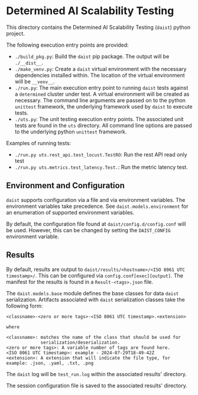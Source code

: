 Determined AI Scalability Testing
=================================
This directory contains the Determined AI Scalability Testing (`daist`) python project.

The following execution entry points are provided:

- `./build_pkg.py`: Build the `daist` pip package. The output will be `./__dist__`.
- `./make_venv.py`: Create a `daist` virtual environment with the necessary dependencies installed 
  within. The location of the virtual environment will be `__venv__`. 
- `./run.py`: The main execution entry point to running `daist` tests against a `determined` 
  cluster under test. A virtual environment will be created as necessary. The command line 
  arguments are passed on to the python `unittest` framework, the underlying framework 
  used by `daist` to execute tests.
- `./uts.py`: The unit testing execution entry points. The associated unit tests are found in 
  the `uts` directory. All command line options are passed to the underlying python `unittest` 
  framework.

Examples of running tests:

- `./run.py uts.rest_api.test_locust.TestRO`: Run the rest API read only test
- `./run.py uts.metrics.test_latency.Test.`: Run the metric latency test.

Environment and Configuration
-----------------------------
`daist` supports configuration via a file and via environment variables. The environment 
variables take precedence. See `daist.models.environment` for an enumeration of supported 
environment variables.

By default, the configuration file found at `daist/config.d/config.conf` will be used. However, 
this can be changed by setting the `DAIST_CONFIG` environment variable.

Results
-------
By default, results are output to `daist/results/<hostname>/<ISO 8061 UTC timestamp>/`. This can 
be configured via `config.conf[exec][output]`. The manifest for the results is found in a 
`Result-<tags>.json` file. 

The `daist.models.base` module defines the base classes for data `daist` serialization. Artifacts 
associated with `daist` serialization classes take the following form: 

    <classname>-<zero or more tags>-<ISO 8061 UTC timestamp>.<extension>

    where
    
    <classname>: matches the name of the class that should be used for 
                 serialization/deserialization.
    <zero or more tags>: A variable number of tags are found here.
    <ISO 8061 UTC timestamp>: example - 2024-07-29T18-49-42Z
    <extension>: A extension that will indicate the file type, for example: .json, .yaml, .txt, .png
 
The `daist` log will be `test_run.log` within the associated results' directory.

The session configuration file is saved to the associated results' directory.
